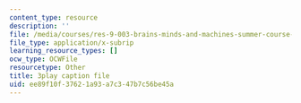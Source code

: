 ```yaml
---
content_type: resource
description: ''
file: /media/courses/res-9-003-brains-minds-and-machines-summer-course-summer-2015/ee89f10f37621a93a7c347b7c56be45a_FndNHiuFeFU.srt
file_type: application/x-subrip
learning_resource_types: []
ocw_type: OCWFile
resourcetype: Other
title: 3play caption file
uid: ee89f10f-3762-1a93-a7c3-47b7c56be45a
---
```


